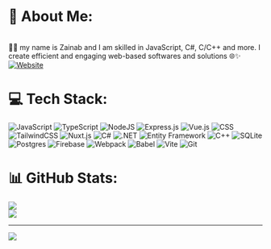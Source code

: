 
# 💫 About Me:
<br>👩‍💻 my name is Zainab and I am skilled in JavaScript, C#, C/C++ and more. I create efficient and engaging web-based softwares and solutions 🌐✨
[![Website](https://img.shields.io/website-up-down-green-red/http/shields.io.svg)](https://zainab7681051.github.io/zainab.portfolio/)

# 💻 Tech Stack:

![JavaScript](https://img.shields.io/badge/JavaScript-F7DF1E?style=for-the-badge&logo=javascript&logoColor=black)
![TypeScript](https://img.shields.io/badge/TypeScript-3178C6?style=for-the-badge&logo=typescript&logoColor=black)
![NodeJS](https://img.shields.io/badge/Node.js-6WE355F?style=for-the-badge&logo=Node.js&logoColor=white) 
![Express.js](https://img.shields.io/badge/Express.js-%23404d59.svg?style=for-the-badge&logo=express&logoColor=white) 
![Vue.js](https://img.shields.io/badge/Vue.js-4FC08D?style=for-the-badge&logo=vuedotjs&logoColor=black) 
![CSS](https://img.shields.io/badge/CSS-1572B6?style=for-the-badge&logo=css3&logoColor=black)
![TailwindCSS](https://img.shields.io/badge/Tailwind%20CSS-%2338B2AC.svg?style=for-the-badge&logo=tailwind-css&logoColor=black)
![Nuxt.js](https://img.shields.io/badge/Nuxt.js-002E3B?style=for-the-badge&logo=nuxtdotjs&logoColor=black)
![C#](https://custom-icon-badges.demolab.com/badge/C%23-%23239120.svg?style=for-the-badge&logo=cshrp&logoColor=black) 
![.NET](https://img.shields.io/badge/.NET-512BD4?style=for-the-badge&logo=dotnet&logoColor=white)
![Entity Framework](https://img.shields.io/badge/Entity%20Framework-%235C2D91.svg?style=for-the-badge&logo=dotnet&logoColor=white)
![C++](https://img.shields.io/badge/C++-%2300599C.svg?style=for-the-badge&logo=c%2B%2B&logoColor=black)
![SQLite](https://img.shields.io/badge/sqlite-%2307405e.svg?style=for-the-badge&logo=sqlite&logoColor=black) 
![Postgres](https://img.shields.io/badge/Postgres-%23316192.svg?style=for-the-badge&logo=postgresql&logoColor=black)
![Firebase](https://img.shields.io/badge/Firebase-039BE5?style=for-the-badge&logo=Firebase&logoColor=black)
![Webpack](https://img.shields.io/badge/Webpack-056BE5?style=for-the-badge&logo=webpack&logoColor=black) 
![Babel](https://img.shields.io/badge/Babel-F9DC3E?style=for-the-badge&logo=babel&logoColor=white)
![Vite](https://img.shields.io/badge/Vite-646CFF?style=for-the-badge&logo=vite&logoColor=black)
![Git](https://img.shields.io/badge/Git-F05032?style=for-the-badge&logo=git&logoColor=black)

# 📊 GitHub Stats:
![](https://github-readme-stats.vercel.app/api?username=zainab7681051&theme=dracula&hide_border=false&include_all_commits=true&count_private=true)<br/>
![](https://github-readme-streak-stats.herokuapp.com/?user=zainab7681051&theme=dracula&hide_border=false)<br/>


---
[![](https://visitcount.itsvg.in/api?id=zainab7681051&icon=0&color=0)](https://visitcount.itsvg.in)
